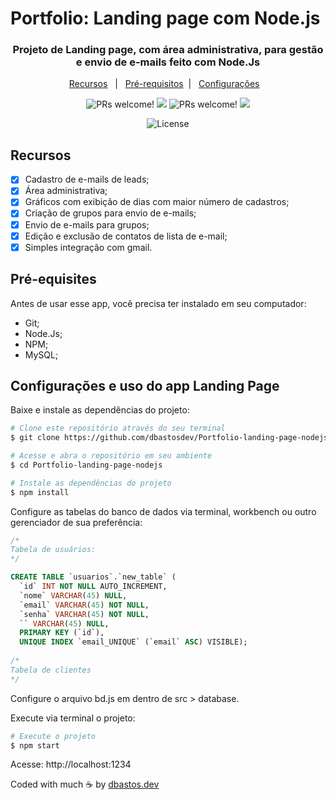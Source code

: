 
# Portfolio: Landing page com Node.js

<h3 align="center">
  Projeto de Landing page, com área administrativa, para gestão e envio de e-mails feito com Node.Js
</h3>

<p align="center">
  <a href="#Resources">Recursos</a>&nbsp;&nbsp;&nbsp;|&nbsp;&nbsp;
  <a href="#Requisites">Pré-requisitos</a>&nbsp;&nbsp;|&nbsp;&nbsp;
  <a href="#Run">Configurações</a>&nbsp;&nbsp;&nbsp;
</p>

<p align="center">
 <img src="https://img.shields.io/badge/Node.js-339933?style=for-the-badge&logo=nodedotjs&logoColor=white" alt="PRs welcome!" />
 <img src="https://img.shields.io/badge/express.js-%23404d59.svg?style=for-the-badge&logo=express&logoColor=%2361DAFB" />
 <img src="https://img.shields.io/badge/JavaScript-323330?style=for-the-badge&logo=javascript&logoColor=F7DF1E" alt="PRs welcome!" />
 <img src="https://img.shields.io/badge/bootstrap-%23563D7C.svg?style=for-the-badge&logo=bootstrap&logoColor=white" />
</p>
<p align="center">
 <img alt="License" src="https://img.shields.io/static/v1?label=license&message=MIT&color=49AA26&labelColor=000000">
</p>

<a id="Resources"></a>
## Recursos

- [x] Cadastro de e-mails de leads;
- [x] Área administrativa;
- [x] Gráficos com exibição de dias com maior número de cadastros;
- [x] Criação de grupos para envio de e-mails;
- [x] Envio de e-mails para grupos;
- [x] Edição e exclusão de contatos de lista de e-mail;
- [x] Simples integração com gmail.

<a id="Requisites"></a>
## Pré-equisites

Antes de usar esse app, você precisa ter instalado em seu computador:

- Git;
- Node.Js;
- NPM;
- MySQL; 

<a id="Run"></a>
## Configurações e uso do app Landing Page

Baixe e instale as dependências do projeto: 

```bash
# Clone este repositório através do seu terminal
$ git clone https://github.com/dbastosdev/Portfolio-landing-page-nodejs.git

# Acesse e abra o repositório em seu ambiente
$ cd Portfolio-landing-page-nodejs

# Instale as dependências do projeto
$ npm install
```
Configure as tabelas do banco de dados via terminal, workbench ou outro gerenciador de sua preferência: 

```sql
/* 
Tabela de usuários: 
*/

CREATE TABLE `usuarios`.`new_table` (
  `id` INT NOT NULL AUTO_INCREMENT,
  `nome` VARCHAR(45) NULL,
  `email` VARCHAR(45) NOT NULL,
  `senha` VARCHAR(45) NOT NULL,
  `` VARCHAR(45) NULL,
  PRIMARY KEY (`id`),
  UNIQUE INDEX `email_UNIQUE` (`email` ASC) VISIBLE);
  
/* 
Tabela de clientes
*/

```
Configure o arquivo bd.js em dentro de src > database. 

Execute via terminal o projeto: 

```bash
# Execute o projeto
$ npm start
```
Acesse: http://localhost:1234 

Coded with much ☕ by <a href="https://github.com/dbastosdev">dbastos.dev</a> 
